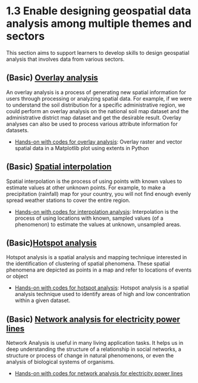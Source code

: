 # 1.3 Enable designing geospatial data analysis among multiple themes and sectors
This section aims to support learners to develop skills to design geospatial analysis that involves data from various sectors.

## (Basic) [Overlay analysis](https://help.supermap.com/iDesktopX/1101/en/tutorial/Analyst/Vector/overlayanalyst/AboutOverlay/)
An overlay analysis is a process of generating new spatial information for users through processing or analyzing spatial data. For example, if we were to understand the soil distribution for a specific administrative region, we could perform an overlay analysis on the national soil map dataset and the administrative district map dataset and get the desirable result. Overlay analyses can also be used to process various attribute information for datasets.

- [Hands-on with codes for overlay analysis](code/1.3.1Overlay_Raster_and_Vector_Spatial_Data_in_A_Matplotlib_Plot.ipynb): Overlay raster and vector spatial data in a Matplotlib plot using extents in Python

## (Basic) [Spatial interpolation](https://docs.qgis.org/2.18/en/docs/gentle_gis_introduction/spatial_analysis_interpolation.html#:~:text=Spatial%20interpolation%20is%20the%20process,to%20cover%20the%20entire%20region.)
Spatial interpolation is the process of using points with known values to estimate values at other unknown points. For example, to make a precipitation (rainfall) map for your country, you will not find enough evenly spread weather stations to cover the entire region.

-  [Hands-on with codes for interpolation analysis](code/1.3.1Interpolation.ipynb): Interpolation is the process of using locations with known, sampled values (of a phenomenon) to estimate the values at unknown, unsampled areas.

## (Basic)[Hotspot analysis](https://www.publichealth.columbia.edu/research/population-health-methods/hot-spot-spatial-analysis#:~:text=Hotspot%20analysis%20is%20a%20spatial,locations%20of%20events%20or%20objects)
Hotspot analysis is a spatial analysis and mapping technique interested in the identification of clustering of spatial phenomena. These spatial phenomena are depicted as points in a map and refer to locations of events or object

-  [Hands-on with codes for hotspot analysis](code/1.3.1Hotspot_analysis_housing.ipynb): Hotspot analysis is a spatial analysis technique used to identify areas of high and low concentration within a given dataset.

## (Basic) [Network analysis for electricity power lines](https://desktop.arcgis.com/en/arcmap/latest/extensions/network-analyst/types-of-network-analyses.htm)
Network Analysis is useful in many living application tasks. It helps us in deep understanding the structure of a relationship in social networks, a structure or process of change in natural phenomenons, or even the analysis of biological systems of organisms.

-  [Hands-on with codes for network analysis for electricity power lines](code/1.3.1Network_analysis.ipynb)


```python

```
